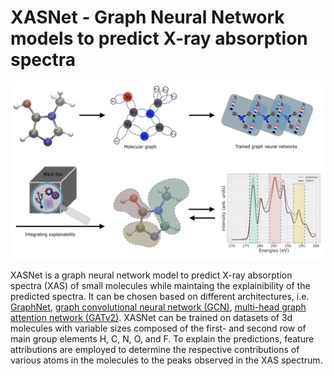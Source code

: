 # XASNet - Graph Neural Network models to predict X-ray absorption spectra

![generated molecules](./images/XASNet.png)

XASNet is a graph neural network model to predict X-ray absorption spectra (XAS) of small molecules while maintaing the explainibility of the predicted spectra. It can be chosen based on different architectures, i.e. [GraphNet](https://arxiv.org/abs/1806.01261), [graph convolutional neural network (GCN)](https://arxiv.org/abs/1509.09292), [multi-head graph attention network (GATv2)](https://arxiv.org/abs/1710.10903). XASNet can be trained on datasets of 3d molecules with variable sizes composed of the first- and second row of main group elements H, C, N, O, and F. To explain the predictions, feature attributions are employed to determine the respective contributions of various atoms in the molecules to the peaks observed in the XAS spectrum.

